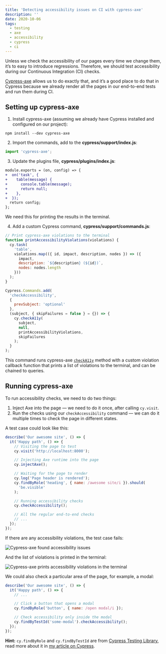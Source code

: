 ```yaml
---
title: 'Detecting accessibility issues on CI with cypress-axe'
description: ''
date: 2020-10-06
tags:
  - testing
  - axe
  - accessibility
  - cypress
  - ci
---
```


Unless we check the accessibility of our pages every time we change them, it’s to easy to introduce regressions. Therefore, we should test accessibility during our Continuous Integration (CI) checks.

[Cypress-axe](https://github.com/avanslaars/cypress-axe) allows us to do exactly that, and it’s a good place to do that in Cypress because we already render all the pages in our end-to-end tests and run them during CI.

## Setting up cypress-axe

1. Install cypress-axe (assuming we already have Cypress installed and configured on our project):

```shell
npm install --dev cypress-axe
```

2. Import the commands, add to the **cypress/support/index.js**:

```js
import 'cypress-axe';
```

3. Update the plugins file, **cypress/plugins/index.js**:

```diff
module.exports = (on, config) => {
+  on('task', {
+    table(message) {
+      console.table(message);
+      return null;
+    },
+  });
  return config;
};
```

We need this for printing the results in the terminal.

4. Add a custom Cypress command, **cypress/support/commands.js**:

```js
// Print cypress-axe violations to the terminal
function printAccessibilityViolations(violations) {
  cy.task(
    'table',
    violations.map(({ id, impact, description, nodes }) => ({
      impact,
      description: `${description} (${id})`,
      nodes: nodes.length
    }))
  );
}

Cypress.Commands.add(
  'checkAccessibility',
  {
    prevSubject: 'optional'
  },
  (subject, { skipFailures = false } = {}) => {
    cy.checkA11y(
      subject,
      null,
      printAccessibilityViolations,
      skipFailures
    );
  }
);
```

This command runs cypress-axe [`checkA11y`](https://github.com/avanslaars/cypress-axe#cychecka11y) method with a custom violation callback function that prints a list of violations to the terminal, and can be chained to queries.

## Running cypress-axe

To run accessibility checks, we need to do two things:

1. Inject Axe into the page — we need to do it once, after calling `cy.visit`.
2. Run the checks using our `checkAccessibility` command — we can do it multiple times to check the page in different states.

A test case could look like this:

```js
describe('Our awesome site', () => {
  it('Happy path', () => {
    // Visiting the page to test
    cy.visit('http://localhost:8000');

    // Injecting Axe runtime into the page
    cy.injectAxe();

    // Waiting for the page to render
    cy.log('Page header is rendered');
    cy.findByRole('heading', { name: /awesome site/i }).should(
      'be.visible'
    );

    // Running accessibility checks
    cy.checkAccessibility();

    // All the regular end-to-end checks
    // ...
  });
});
```

If there are any accessibility violations, the test case fails:

![Cypress-axe found accessibility issues](/images/blog/cypress-axe-error.png)

And the list of violations is printed in the terminal:

![Cypress-axe prints accessibility violations in the terminal](/images/blog/cypress-axe-violations.png)

We could also check a particular area of the page, for example, a modal:

```js
describe('Our awesome site', () => {
  it('Happy path', () => {
    // ...

    // Click a button that opens a modal
    cy.findByRole('button', { name: /open modal/i });

    // Check accessibility only inside the modal
    cy.findByTestId('some-modal').checkAccessibility();
  });
});
```

**Hint:** `cy.findByRole` and `cy.findByTestId` are from [Cypress Testing Library](https://testing-library.com/docs/cypress-testing-library/intro), read more about it in [my article on Cypress](https://sapegin.me/blog/react-testing-4-cypress/).
